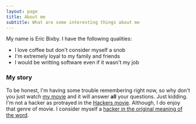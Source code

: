 ```yaml
---
layout: page
title: About me
subtitle: What are some interesting things about me
---
```


My name is Eric Bixby. I have the following qualities:

- I love coffee but don't consider myself a snob
- I'm extremely loyal to my family and friends
- I would be writting software even if it wasn't my job

### My story

To be honest, I'm having some trouble remembering right now, so why don't you just watch [my movie](https://en.wikipedia.org/wiki/Hackers_(film)) and it will answer **all** your questions.  Just kidding.  I'm not a hacker as protrayed in the [Hackers movie](https://en.wikipedia.org/wiki/Hackers_(film)).  Although, I do enjoy that genre of movie.  I consider myself a [hacker in the original meaning of the word](https://slate.com/technology/2015/01/modern-technology-and-the-history-of-the-word-hack.html).
